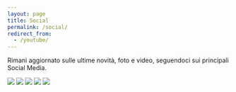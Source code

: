 ```yaml
---
layout: page
title: Social
permalink: /social/
redirect_from: 
  - /youtube/
---
```


Rimani aggiornato sulle ultime novità, foto e video, seguendoci sui principali Social Media.

[![](https://78.media.tumblr.com/bf61ba2ad2aecd109bdc2fd3e4f87b3b/tumblr_inline_of35jxCyhm1qbpldy_500.png)](https://t.umblr.com/redirect?z=https%3A%2F%2Fwww.facebook.com%2Fconsanpaolino%2F&t=MWZiNjkzZGUyMTIxYjNmYTZkMjVmMWVkYzY2MjEwMjgxYjFiZGU2MixUbU4zdWpESg%3D%3D&p=&m=0 "Pagina Facebook Contrade San Paolino Lucca") [![](https://78.media.tumblr.com/a54b187eb9b70129a0175893e19d7704/tumblr_inline_of35k6pSnD1qbpldy_500.png)](https://t.umblr.com/redirect?z=https%3A%2F%2Fplus.google.com%2F112627633537727766906&t=ZjE5MDE3ZGY1ZmIxNzA2MDliYWQzMzA3MWQ5MzQxOGU0MTY0ZDJkZCxUbU4zdWpESg%3D%3D&p=&m=0 "Account Google+ Contrade San Paolino Lucca") [![](https://78.media.tumblr.com/f96ad0847089c97bcb120c553beba947/tumblr_inline_of35kb7R6z1qbpldy_500.png)](https://t.umblr.com/redirect?z=https%3A%2F%2Fwww.instagram.com%2Fconsanpaolino%2F&t=NWZjYjA4ZDAzNTczMzhmMTgxM2MwOWFlNGRjMDFjOWIyYjVjYTMxMCxUbU4zdWpESg%3D%3D&p=&m=0 "Account Instagram Contrade San Paolino Lucca") [![](https://78.media.tumblr.com/7516e71d636b186448360aad55443079/tumblr_inline_of35kgaBj61qbpldy_500.png)](https://t.umblr.com/redirect?z=https%3A%2F%2Fwww.youtube.com%2Fchannel%2FUC8fqZye7eBrSWTbd5dzyUCg&t=ZmNjNTQ0ZGFhYjFiNGJjY2FjNjBkMjg3ZWM0OThhMmIyYTQyYmYxYyxUbU4zdWpESg%3D%3D&p=&m=0 "Canale YouTube Contrade San Paolino Lucca") [![](https://78.media.tumblr.com/800a8c94bff98cba6e1fcbb96c935550/tumblr_inline_ogg7koeRYY1qbpldy_500.png)](https://twitter.com/consanpaolino "Twitter Contrade San Paolino Lucca")

                                            

                                            